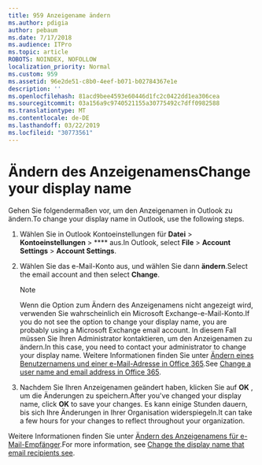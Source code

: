 ```yaml
---
title: 959 Anzeigename ändern
ms.author: pdigia
author: pebaum
ms.date: 7/17/2018
ms.audience: ITPro
ms.topic: article
ROBOTS: NOINDEX, NOFOLLOW
localization_priority: Normal
ms.custom: 959
ms.assetid: 96e2de51-c8b0-4eef-b071-b02784367e1e
description: ''
ms.openlocfilehash: 81acd9bee4593e60446d1fc2c0422dd1ea306cea
ms.sourcegitcommit: 03a156a9c9740521155a30775492c7dff0982588
ms.translationtype: MT
ms.contentlocale: de-DE
ms.lasthandoff: 03/22/2019
ms.locfileid: "30773561"
---
```

# <a name="change-your-display-name"></a><span data-ttu-id="a392d-102">Ändern des Anzeigenamens</span><span class="sxs-lookup"><span data-stu-id="a392d-102">Change your display name</span></span>
  
<span data-ttu-id="a392d-103">Gehen Sie folgendermaßen vor, um den Anzeigenamen in Outlook zu ändern.</span><span class="sxs-lookup"><span data-stu-id="a392d-103">To change your display name in Outlook, use the following steps.</span></span>
  
1. <span data-ttu-id="a392d-104">Wählen Sie in Outlook Kontoeinstellungen für **Datei** \> **Kontoeinstellungen** \> \*\*\*\* aus.</span><span class="sxs-lookup"><span data-stu-id="a392d-104">In Outlook, select **File** \> **Account Settings** \> **Account Settings**.</span></span>
    
2. <span data-ttu-id="a392d-105">Wählen Sie das e-Mail-Konto aus, und wählen Sie dann **ändern**.</span><span class="sxs-lookup"><span data-stu-id="a392d-105">Select the email account and then select **Change**.</span></span>
    
    > [!NOTE]
    > <span data-ttu-id="a392d-106">Wenn die Option zum Ändern des Anzeigenamens nicht angezeigt wird, verwenden Sie wahrscheinlich ein Microsoft Exchange-e-Mail-Konto.</span><span class="sxs-lookup"><span data-stu-id="a392d-106">If you do not see the option to change your display name, you are probably using a Microsoft Exchange email account.</span></span> <span data-ttu-id="a392d-107">In diesem Fall müssen Sie Ihren Administrator kontaktieren, um den Anzeigenamen zu ändern.</span><span class="sxs-lookup"><span data-stu-id="a392d-107">In this case, you need to contact your administrator to change your display name.</span></span> <span data-ttu-id="a392d-108">Weitere Informationen finden Sie unter [Ändern eines Benutzernamens und einer e-Mail-Adresse in Office 365](https://support.office.com/article/fb5ac074-e203-4e1f-9843-b9d1a3e03297.aspx).</span><span class="sxs-lookup"><span data-stu-id="a392d-108">See [Change a user name and email address in Office 365](https://support.office.com/article/fb5ac074-e203-4e1f-9843-b9d1a3e03297.aspx).</span></span> 
  
3. <span data-ttu-id="a392d-109">Nachdem Sie Ihren Anzeigenamen geändert haben, klicken Sie auf **OK** , um die Änderungen zu speichern.</span><span class="sxs-lookup"><span data-stu-id="a392d-109">After you've changed your display name, click **OK** to save your changes.</span></span> <span data-ttu-id="a392d-110">Es kann einige Stunden dauern, bis sich Ihre Änderungen in Ihrer Organisation widerspiegeln.</span><span class="sxs-lookup"><span data-stu-id="a392d-110">It can take a few hours for your changes to reflect throughout your organization.</span></span> 
    
<span data-ttu-id="a392d-111">Weitere Informationen finden Sie unter [Ändern des Anzeigenamens für e-Mail-Empfänger](https://support.office.com/article/2b53331a-ba2a-4803-88dc-ac9fe376c8a9.aspx).</span><span class="sxs-lookup"><span data-stu-id="a392d-111">For more information, see [Change the display name that email recipients see](https://support.office.com/article/2b53331a-ba2a-4803-88dc-ac9fe376c8a9.aspx).</span></span>
  

